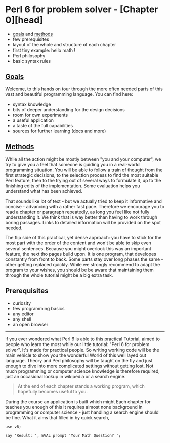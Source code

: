 

Perl 6 for problem solver - [Chapter 0][head]
=========================================


   * [goals](#goals) and [methods](#methods)
   * few prerequisites
   * layout of the whole and structure of each chapter
   * first tiny example: hello math !
   * Perl philosophy
   * basic syntax rules



[Goals](#head)
--------------

Welcome,
to this hands on tour through the more often needed parts of this vast and beautiful
programming language. You can find here:

   - syntax knowledge
   - bits of deeper understanding for the design decisions
   - room for own experiments
   - a useful application
   - a taste of the full capabilities
   - sources for further learning (docs and more)



[Methods](#head)
-----------

While all the action might be mostly between "you and your computer", we try to give
you a feel that someone is guiding you in a real-world programming situation.
You will be able to follow a train of thought from the first strategic decisions,
to the selection process to find the most suitable Perl feature,
then to the trying out of several ways to formulate it, up to the finishing edits
of the implementation. Some evaluation helps you understand what has been achieved.

That sounds like lot of text - but we actually tried to keep it informative and concise -
advancing with a rather fast pace. Therefore we encourage you to read a chapter or
paragraph repeatedly, as long you feel like not fully understanding it. We think
that is way better than having to work through boring passages. Links to detailed
information will be provided on the spot needed.

The flip side of this practical, yet dense approach: you have to stick for the most
part with the order of the content and won't be able to skip even several sentences.
Because you might overlook this way an important feature, the next tho pages build upon.
It is one program, that developes constantly from front to back. Some parts stay
over long phases the same - other getting replaced quickly. While we strongly recommend
to adapt the program to your wishes, you should be be aware that maintaining them
through the whole tutorial might be a big extra task.



Prerequisites
-------------

   - curiosity
   - few programming basics
   - any editor
   - any shell
   - an open browser

----

if you ever wondered what Perl 6 is able
 to this practical Tutorial, aimed to people who learn the most while
our little tutorial: "Perl 6 for problem solver".
It's made for practical people. So writing working code will be the main vehicle
to show you the wonderful World of this well layed out language.
Theory and Perl philosophy will be taught on the fly and just enough to dive
into more complicated settings without getting lost. Not much programming or
computer science knowledge is therefore required, just an occasional 
lookup in wikipedia or a search engine.

> At the end of each chapter stands a working program,
> which hopefully becomes useful to you. 


During the course an application
is built which might 
Each chapter
for teaches you enough of this 
It requires almost none background in programming or computer science -
just handling a search engine should be fine.
What it aims that filled in by quick search,


`use v6;`
 
`say 'Result: ', EVAL prompt 'Your Math Question? ';`